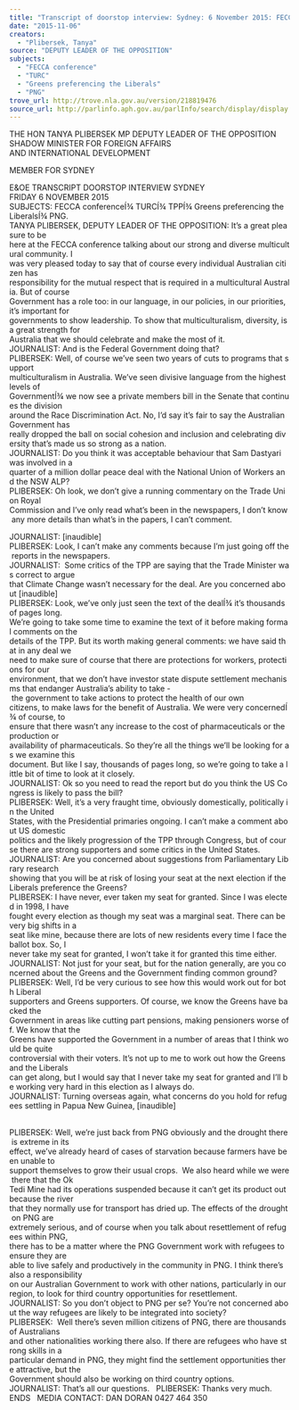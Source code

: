 ```yaml
---
title: "Transcript of doorstop interview: Sydney: 6 November 2015: FECCA conference; TURC; Greens preferencing the Liberals; PNG"
date: "2015-11-06"
creators:
  - "Plibersek, Tanya"
source: "DEPUTY LEADER OF THE OPPOSITION"
subjects:
  - "FECCA conference"
  - "TURC"
  - "Greens preferencing the Liberals"
  - "PNG"
trove_url: http://trove.nla.gov.au/version/218819476
source_url: http://parlinfo.aph.gov.au/parlInfo/search/display/display.w3p;query=Id%3A%22media/pressrel/4179055%22
---
```


 THE HON TANYA PLIBERSEK MP DEPUTY LEADER OF THE OPPOSITION SHADOW MINISTER FOR FOREIGN AFFAIRS AND INTERNATIONAL DEVELOPMENT

 MEMBER FOR SYDNEY

 E&OE TRANSCRIPT DOORSTOP INTERVIEW SYDNEY FRIDAY 6 NOVEMBER 2015   SUBJECTS: FECCA conferenceÍ¾ TURCÍ¾ TPPÍ¾ Greens preferencing the LiberalsÍ¾ PNG.     TANYA PLIBERSEK, DEPUTY LEADER OF THE OPPOSITION: It’s a great pleasure to be here at the FECCA conference talking about our strong and diverse multicultural community. I was very pleased today to say that of course every individual Australian citizen has responsibility for the mutual respect that is required in a multicultural Australia. But of course Government has a role too: in our language, in our policies, in our priorities, it’s important for governments to show leadership. To show that multiculturalism, diversity, is a great strength for Australia that we should celebrate and make the most of it.   JOURNALIST: And is the Federal Government doing that?   PLIBERSEK: Well, of course we’ve seen two years of cuts to programs that support multiculturalism in Australia. We’ve seen divisive language from the highest levels of GovernmentÍ¾ we now see a private members bill in the Senate that continues the division around the Race Discrimination Act. No, I’d say it’s fair to say the Australian Government has really dropped the ball on social cohesion and inclusion and celebrating diversity that’s made us so strong as a nation.   JOURNALIST: Do you think it was acceptable behaviour that Sam Dastyari was involved in a quarter of a million dollar peace deal with the National Union of Workers and the NSW ALP?   PLIBERSEK: Oh look, we don’t give a running commentary on the Trade Union Royal Commission and I’ve only read what’s been in the newspapers, I don’t know any more details than what’s in the papers, I can’t comment.  

 JOURNALIST: [inaudible]   PLIBERSEK: Look, I can’t make any comments because I’m just going off the reports in the newspapers.   JOURNALIST:  Some critics of the TPP are saying that the Trade Minister was correct to argue that Climate Change wasn’t necessary for the deal. Are you concerned about [inaudible]   PLIBERSEK: Look, we’ve only just seen the text of the dealÍ¾ it’s thousands of pages long. We’re going to take some time to examine the text of it before making formal comments on the details of the TPP. But its worth making general comments: we have said that in any deal we need to make sure of course that there are protections for workers, protections for our environment, that we don’t have investor state dispute settlement mechanisms that endanger Australia’s ability to take - the government to take actions to protect the health of our own citizens, to make laws for the benefit of Australia. We were very concernedÍ¾ of course, to ensure that there wasn’t any increase to the cost of pharmaceuticals or the production or availability of pharmaceuticals. So they’re all the things we’ll be looking for as we examine this document. But like I say, thousands of pages long, so we’re going to take a little bit of time to look at it closely.   JOURNALIST: Ok so you need to read the report but do you think the US Congress is likely to pass the bill?   PLIBERSEK: Well, it’s a very fraught time, obviously domestically, politically in the United States, with the Presidential primaries ongoing. I can’t make a comment about US domestic politics and the likely progression of the TPP through Congress, but of course there are strong supporters and some critics in the United States.   JOURNALIST: Are you concerned about suggestions from Parliamentary Library research showing that you will be at risk of losing your seat at the next election if the Liberals preference the Greens?   PLIBERSEK: I have never, ever taken my seat for granted. Since I was elected in 1998, I have fought every election as though my seat was a marginal seat. There can be very big shifts in a seat like mine, because there are lots of new residents every time I face the ballot box. So, I never take my seat for granted, I won’t take it for granted this time either.   JOURNALIST: Not just for your seat, but for the nation generally, are you concerned about the Greens and the Government finding common ground?   PLIBERSEK: Well, I’d be very curious to see how this would work out for both Liberal supporters and Greens supporters. Of course, we know the Greens have backed the Government in areas like cutting part pensions, making pensioners worse off. We know that the Greens have supported the Government in a number of areas that I think would be quite controversial with their voters. It’s not up to me to work out how the Greens and the Liberals can get along, but I would say that I never take my seat for granted and I’ll be working very hard in this election as I always do.   JOURNALIST: Turning overseas again, what concerns do you hold for refugees settling in Papua New Guinea, [inaudible]

   PLIBERSEK: Well, we’re just back from PNG obviously and the drought there is extreme in its effect, we’ve already heard of cases of starvation because farmers have been unable to support themselves to grow their usual crops.  We also heard while we were there that the Ok Tedi Mine had its operations suspended because it can’t get its product out because the river that they normally use for transport has dried up. The effects of the drought on PNG are extremely serious, and of course when you talk about resettlement of refugees within PNG, there has to be a matter where the PNG Government work with refugees to ensure they are able to live safely and productively in the community in PNG. I think there’s also a responsibility on our Australian Government to work with other nations, particularly in our region, to look for third country opportunities for resettlement.   JOURNALIST: So you don’t object to PNG per se? You’re not concerned about the way refugees are likely to be integrated into society?   PLIBERSEK:  Well there’s seven million citizens of PNG, there are thousands of Australians and other nationalities working there also. If there are refugees who have strong skills in a particular demand in PNG, they might find the settlement opportunities there attractive, but the Government should also be working on third country options.   JOURNALIST: That’s all our questions.   PLIBERSEK: Thanks very much.   ENDS   MEDIA CONTACT: DAN DORAN 0427 464 350

